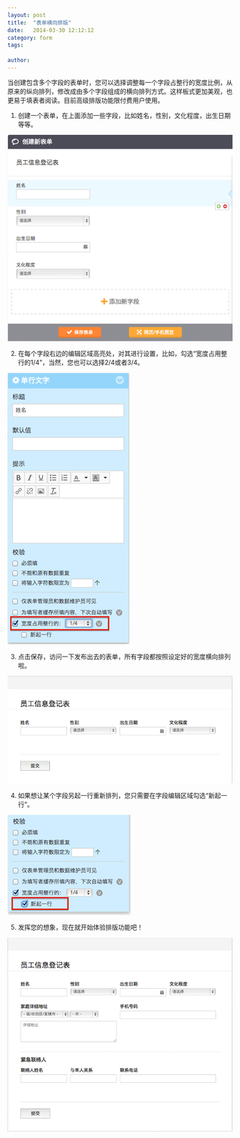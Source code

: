 ```yaml
---
layout: post
title:  "表单横向排版"
date:   2014-03-30 12:12:12
category: form
tags: 

author: 
---
```


当创建包含多个字段的表单时，您可以选择调整每一个字段占整行的宽度比例，从原来的纵向排列，修改成由多个字段组成的横向排列方式。这样板式更加美观，也更易于填表者阅读。目前高级排版功能限付费用户使用。

1. 创建一个表单，在上面添加一些字段，比如姓名，性别，文化程度，出生日期等等。
  
  ![表单编辑](/images/customize-layout-1.png)

2. 在每个字段右边的编辑区域高亮处，对其进行设置，比如，勾选“宽度占用整行的1/4”，当然，您也可以选择2/4或者3/4。 
  
  ![宽度设置](/images/customize-layout-2.png)

3. 点击保存，访问一下发布出去的表单，所有字段都按照设定好的宽度横向排列啦。
  
  ![横向展示字段](/images/customize-layout-3.png)

4. 如果想让某个字段另起一行重新排列，您只需要在字段编辑区域勾选“新起一行”。
  
  ![新起一行](/images/customize-layout-4.png)

5. 发挥您的想象，现在就开始体验排版功能吧！
  
  ![排版预览](/images/customize-layout-5.png)
